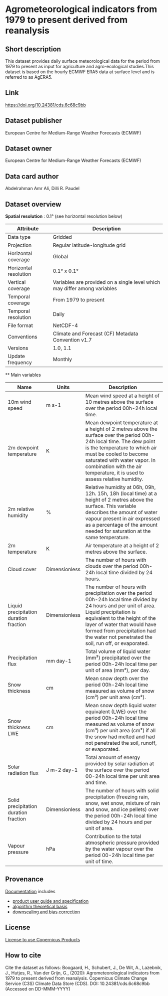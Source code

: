 # Agrometeorological indicators from 1979 to present derived from reanalysis

## Short description
This dataset provides daily surface meteorological data for the period from 1979 to present as input for agriculture and agro-ecological studies.This dataset is based on the hourly ECMWF ERA5 data at surface level and is referred to as AgERA5.

## Link
https://doi.org/10.24381/cds.6c68c9bb

## Dataset publisher
European Centre for Medium-Range Weather Forecasts (ECMWF)

## Dataset owner
European Centre for Medium-Range Weather Forecasts (ECMWF)

## Data card author
Abdelrahman Amr Ali, Dilli R. Paudel

## Dataset overview

**Spatial resolution** : 0.1° (see horizontal resolution below)

| Attribute                | Description                                          |
|--------------------------|------------------------------------------------------|
| Data type                | Gridded                                              |
| Projection               | Regular latitude-longitude grid                      |
| Horizontal coverage      | Global                                               |
| Horizontal resolution    | 0.1° x 0.1°                                          |
| Vertical coverage        | Variables are provided on a single level which may differ among variables |
| Temporal coverage        | From 1979 to present                                 |
| Temporal resolution      | Daily                                                |
| File format              | NetCDF-4                                             |
| Conventions              | Climate and Forecast (CF) Metadata Convention v1.7   |
| Versions                 | 1.0, 1.1                                             |
| Update frequency         | Monthly                                              |

** Main variables

| Name                                 | Units         | Description |
|--------------------------------------|---------------|-------------|
| 10m wind speed                       | m s-1         | Mean wind speed at a height of 10 metres above the surface over the period 00h-24h local time. |
| 2m dewpoint temperature              | K             | Mean dewpoint temperature at a height of 2 metres above the surface over the period 00h-24h local time. The dew point is the temperature to which air must be cooled to become saturated with water vapor. In combination with the air temperature, it is used to assess relative humidity. |
| 2m relative humidity                 | %             | Relative humidity at 06h, 09h, 12h. 15h, 18h (local time) at a height of 2 metres above the surface. This variable describes the amount of water vapour present in air expressed as a percentage of the amount needed for saturation at the same temperature. |
| 2m temperature                       | K             | Air temperature at a height of 2 metres above the surface. |
| Cloud cover                          | Dimensionless | The number of hours with clouds over the period 00h-24h local time divided by 24 hours. |
| Liquid precipitation duration fraction | Dimensionless | The number of hours with precipitation over the period 00h-24h local time divided by 24 hours and per unit of area. Liquid precipitation is equivalent to the height of the layer of water that would have formed from precipitation had the water not penetrated the soil, run off, or evaporated. |
| Precipitation flux                   | mm day-1      | Total volume of liquid water (mm³) precipitated over the period 00h-24h local time per unit of area (mm²), per day. |
| Snow thickness                       | cm            | Mean snow depth over the period 00h-24h local time measured as volume of snow (cm³) per unit area (cm²). |
| Snow thickness LWE                   | cm            | Mean snow depth liquid water equivalent (LWE) over the period 00h-24h local time measured as volume of snow (cm³) per unit area (cm²) if all the snow had melted and had not penetrated the soil, runoff, or evaporated. |
| Solar radiation flux                 | J m-2 day-1   | Total amount of energy provided by solar radiation at the surface over the period 00-24h local time per unit area and time. |
| Solid precipitation duration fraction | Dimensionless | The number of hours with solid precipitation (freezing rain, snow, wet snow, mixture of rain and snow, and ice pellets) over the period 00h-24h local time divided by 24 hours and per unit of area. |
| Vapour pressure                      | hPa           | Contribution to the total atmospheric pressure provided by the water vapour over the period 00-24h local time per unit of time. |

## Provenance
[Documentation](https://cds.climate.copernicus.eu/cdsapp#!/dataset/10.24381/cds.6c68c9bb?tab=doc) includes
* [product user guide and specification](https://confluence.ecmwf.int/x/3FmaE)
* [algorithm theoretical basis](https://confluence.ecmwf.int/x/yFmaE)
* [downscaling and bias correction](https://confluence.ecmwf.int/x/4lmaE)

## License
[License to use Copernicus Products](https://cds.climate.copernicus.eu/api/v2/terms/static/licence-to-use-copernicus-products.pdf)

## How to cite
Cite the dataset as follows:
Boogaard, H., Schubert, J., De Wit, A., Lazebnik, J., Hutjes, R., Van der Grijn, G., (2020): Agrometeorological indicators from 1979 to present derived from reanalysis. Copernicus Climate Change Service (C3S) Climate Data Store (CDS). DOI: 10.24381/cds.6c68c9bb (Accessed on DD-MMM-YYYY)